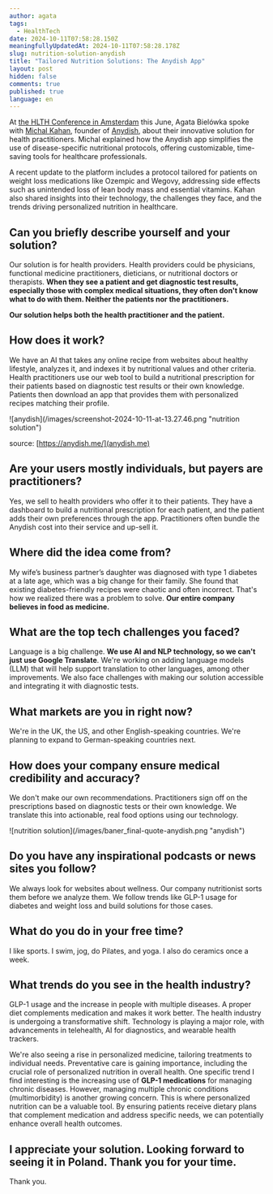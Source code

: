 ```yaml
---
author: agata
tags:
  - HealthTech
date: 2024-10-11T07:58:28.150Z
meaningfullyUpdatedAt: 2024-10-11T07:58:28.178Z
slug: nutrition-solution-anydish
title: "Tailored Nutrition Solutions: The Anydish App"
layout: post
hidden: false
comments: true
published: true
language: en
---
```

At [the HLTH Conference in Amsterdam](https://europe.hlth.com/) this June, Agata Bielówka spoke with [Michal Kahan](https://www.linkedin.com/in/michal-kahan-a4735559/), founder of [Anydish](https://www.anydish.me/), about their innovative solution for health practitioners. Michal explained how the Anydish app simplifies the use of disease-specific nutritional protocols, offering customizable, time-saving tools for healthcare professionals.

A recent update to the platform includes a protocol tailored for patients on weight loss medications like Ozempic and Wegovy, addressing side effects such as unintended loss of lean body mass and essential vitamins. Kahan also shared insights into their technology, the challenges they face, and the trends driving personalized nutrition in healthcare.

## Can you briefly describe yourself and your solution?

Our solution is for health providers. Health providers could be physicians, functional medicine practitioners, dieticians, or nutritional doctors or therapists. **When they see a patient and get diagnostic test results, especially those with complex medical situations, they often don't know what to do with them. Neither the patients nor the practitioners.**

**Our solution helps both the health practitioner and the patient.**

## **How does it work?**

We have an AI that takes any online recipe from websites about healthy lifestyle, analyzes it, and indexes it by nutritional values and other criteria. Health practitioners use our web tool to build a nutritional prescription for their patients based on diagnostic test results or their own knowledge. Patients then download an app that provides them with personalized recipes matching their profile.

<div className="image">![anydish](/images/screenshot-2024-10-11-at-13.27.46.png "nutrition solution")</div>

source: [https://anydish.me/](anydish.me)

## **Are your users mostly individuals, but payers are practitioners?**

Yes, we sell to health providers who offer it to their patients. They have a dashboard to build a nutritional prescription for each patient, and the patient adds their own preferences through the app. Practitioners often bundle the Anydish cost into their service and up-sell it.

## **Where did the idea come from?**

My wife’s business partner’s daughter was diagnosed with type 1 diabetes at a late age, which was a big change for their family. She found that existing diabetes-friendly recipes were chaotic and often incorrect. That's how we realized there was a problem to solve. **Our entire company believes in food as medicine.**

## **What are the top tech challenges you faced?**

Language is a big challenge. **We use AI and NLP technology, so we can't just use Google Translate**. We're working on adding language models (LLM) that will help support translation to other languages, among other improvements. We also face challenges with making our solution accessible and integrating it with diagnostic tests.

## **What markets are you in right now?**

We're in the UK, the US, and other English-speaking countries. We're planning to expand to German-speaking countries next.

## **How does your company ensure medical credibility and accuracy?**

We don't make our own recommendations. Practitioners sign off on the prescriptions based on diagnostic tests or their own knowledge. We translate this into actionable, real food options using our technology.

<div className="image">![nutrition solution](/images/baner_final-quote-anydish.png "anydish")</div>

## **Do you have any inspirational podcasts or news sites you follow?**

We always look for websites about wellness. Our company nutritionist sorts them before we analyze them. We follow trends like GLP-1 usage for diabetes and weight loss and build solutions for those cases.

## **What do you do in your free time?**

I like sports. I swim, jog, do Pilates, and yoga. I also do ceramics once a week.

## **What trends do you see in the health industry?**

GLP-1 usage and the increase in people with multiple diseases. A proper diet complements medication and makes it work better. The health industry is undergoing a transformative shift. Technology is playing a major role, with advancements in telehealth, AI for diagnostics, and wearable health trackers. 

We're also seeing a rise in personalized medicine, tailoring treatments to individual needs. Preventative care is gaining importance, including the crucial role of personalized nutrition in overall health. One specific trend I find interesting is the increasing use of **GLP-1 medications** for managing chronic diseases. However, managing multiple chronic conditions (multimorbidity) is another growing concern. This is where personalized nutrition can be a valuable tool. By ensuring patients receive dietary plans that complement medication and address specific needs, we can potentially enhance overall health outcomes.

## **I appreciate your solution. Looking forward to seeing it in Poland. Thank you for your time.**

Thank you.